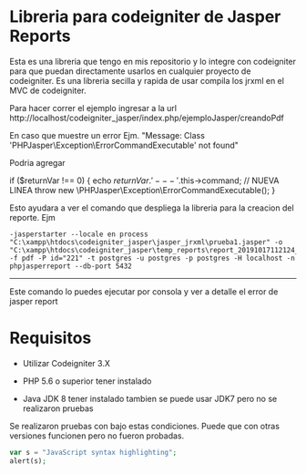 # Libreria para codeigniter de Jasper Reports

Esta es una libreria que tengo en mis repositorio y lo integre con codeigniter para que puedan directamente usarlos en cualquier proyecto de codeigniter. Es una libreria secilla y rapida de usar compila los jrxml en el MVC de codeigniter.

Para hacer correr el ejemplo ingresar a la url http://localhost/codeigniter_jasper/index.php/ejemploJasper/creandoPdf

En caso que muestre un error Ejm. "Message: Class 'PHPJasper\Exception\ErrorCommandExecutable' not found"

  Podria agregar 

if ($returnVar !== 0) {
      echo $returnVar.'---'.$this->command; // NUEVA LINEA
      throw new \PHPJasper\Exception\ErrorCommandExecutable();
  }

Esto ayudara a ver el comando que despliega la libreria para la creacion del reporte. Ejm

>

    -jasperstarter --locale en process "C:\xampp\htdocs\codeigniter_jasper\jasper_jrxml\prueba1.jasper" -o "C:\xampp\htdocs\codeigniter_jasper\temp_reports\report_20191017112124_5da8db54aeba6" -f pdf -P id="221" -t postgres -u postgres -p postgres -H localhost -n phpjasperreport --db-port 5432

----

Este comando lo puedes ejecutar por consola y ver a detalle el error de jasper report

# Requisitos

- Utilizar Codeigniter 3.X 

- PHP 5.6 o superior tener instalado 

- Java JDK 8 tener instalado tambien se puede usar JDK7 pero no se realizaron pruebas

Se realizaron pruebas con bajo estas condiciones. Puede que con otras versiones funcionen pero no fueron probadas.

```php
var s = "JavaScript syntax highlighting";
alert(s);
```
